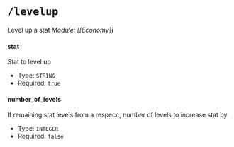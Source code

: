 # `/levelup`
Level up a stat
*Module: [[Economy]]*
#### stat
Stat to level up
- Type: `STRING`
- Required: `true`
#### number_of_levels
If remaining stat levels from a respecc, number of levels to increase stat by
- Type: `INTEGER`
- Required: `false`